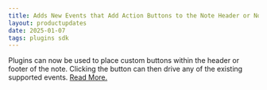 ```yaml
---
title: Adds New Events that Add Action Buttons to the Note Header or Note Footer
layout: productupdates
date: 2025-01-07
tags: plugins sdk
---
```

Plugins can now be used to place custom buttons within the header or footer of the note. Clicking the button can then drive any of the existing supported events. [Read More.](/sdk/handlers/action-buttons)
